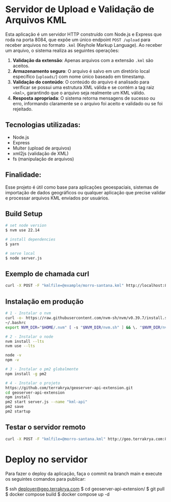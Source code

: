 # Servidor de Upload e Validação de Arquivos KML
Esta aplicação é um servidor HTTP construído com Node.js e Express que roda na porta 8084, que expõe um único endpoint `POST /upload` para receber arquivos no formato `.kml` (Keyhole Markup Language). Ao receber um arquivo, o sistema realiza as seguintes operações:

1. **Validação da extensão**: Apenas arquivos com a extensão `.kml` são aceitos.
2. **Armazenamento seguro**: O arquivo é salvo em um diretório local específico (`uploads/`) com nome único baseado em timestamp.
3. **Validação do conteúdo**: O conteúdo do arquivo é analisado para verificar se possui uma estrutura XML válida e se contém a tag raiz `<kml>`, garantindo que o arquivo seja realmente um KML válido.
4. **Resposta apropriada**: O sistema retorna mensagens de sucesso ou erro, informando claramente se o arquivo foi aceito e validado ou se foi rejeitado.

## Tecnologias utilizadas:

* Node.js
* Express
* Multer (upload de arquivos)
* xml2js (validação de XML)
* fs (manipulação de arquivos)

## Finalidade:
Esse projeto é útil como base para aplicações geoespaciais, sistemas de importação de dados geográficos ou qualquer aplicação que precise validar e processar arquivos KML enviados por usuários.

## Build Setup

```bash
# set node version
$ nvm use 22.14

# install dependencies
$ yarn

# serve local
$ node server.js
```

## Exemplo de chamada curl
```bash
curl -X POST -F "kmlfile=@example/morro-santana.kml" http://localhost:8084/upload
```

## Instalação em produção
```bash
# 1 - Instalar o nvm
curl -o- https://raw.githubusercontent.com/nvm-sh/nvm/v0.39.7/install.sh | bash
~/.bashrc
export NVM_DIR="$HOME/.nvm" [ -s "$NVM_DIR/nvm.sh" ] && \. "$NVM_DIR/nvm.sh"

# 2 - Instalar o node
nvm install --lts
nvm use --lts

node -v
npm -v

# 3 - Instalar o pm2 globalmente
npm install -g pm2

# 4 - Instalar o projeto
https://github.com/terrakrya/geoserver-api-extension.git
cd geoserver-api-extension
npm install
pm2 start server.js --name "kml-api"
pm2 save
pm2 startup
```

## Testar o servidor remoto
```bash
curl -X POST -F "kmlfile=@morro-santana.kml" http://geo.terrakrya.com:8084/upload
```

# Deploy no servidor 

Para fazer o deploy da aplicação, faça o commit na branch main e execute os seguintes comandos para publicar:

$ ssh deployer@geo.terrakrya.com
$ cd geoserver-api-extension/
$ git pull
$ docker compose build
$ docker compose up -d
